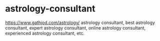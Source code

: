 # astrology-consultant
https://www.gathjod.com/astrology/ astrology consultant, best astrology consultant, expert astrology consultant, online astrology consultant, experienced astrology consultant, etc.
